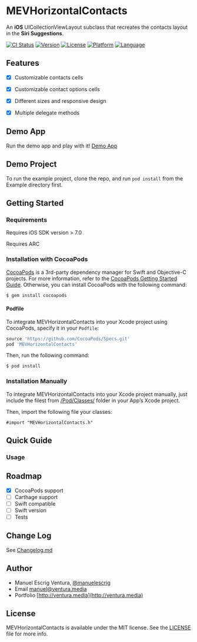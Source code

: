 # MEVHorizontalContacts
An **iOS** UICollectionViewLayout subclass that recreates the contacts layout in the **Siri Suggestions**.

[![CI Status](http://img.shields.io/travis/manuelescrig/MEVHorizontalContacts.svg?style=flat)](https://travis-ci.org/manuelescrig/MEVHorizontalContacts)
[![Version](https://img.shields.io/cocoapods/v/MEVHorizontalContacts.svg?style=flat)](http://cocoapods.org/pods/MEVHorizontalContacts)
[![License](https://img.shields.io/cocoapods/l/MEVHorizontalContacts.svg?style=flat)](http://cocoapods.org/pods/MEVHorizontalContacts)
[![Platform](https://img.shields.io/cocoapods/p/MEVHorizontalContacts.svg?style=flat)](http://cocoapods.org/pods/MEVHorizontalContacts)
[![Language](http://img.shields.io/badge/language-objective--c-blue.svg?style=flat)](https://developer.apple.com/library/mac/documentation/Cocoa/Conceptual/ProgrammingWithObjectiveC/Introduction/Introduction.html)

## Features
- [x] Customizable contacts cells
- [x] Customizable contact options cells
- [x] Different sizes and responsive design
- [x] Multiple delegate methods


## Demo App

Run the demo app and play with it!
[Demo App](https://appetize.io/)

## Demo Project

To run the example project, clone the repo, and run `pod install` from the Example directory first.

## Getting Started

### Requirements

Requires iOS SDK version > 7.0

Requires ARC

### Installation with CocoaPods

[CocoaPods](cocoapods.org) is a 3rd-party dependency manager for Swift and Objective-C projects. For more information, refer to the [CocoaPods Getting Started Guide](https://guides.cocoapods.org/using/getting-started.html). Otherwise, you can install CocoaPods with the following command:

```bash
$ gem install cocoapods
```

#### Podfile
To integrate MEVHorizontalContacts into your Xcode project using CocoaPods, specify it in your `Podfile`:

```ruby
source 'https://github.com/CocoaPods/Specs.git'
pod 'MEVHorizontalContacts'
```

Then, run the following command:

```bash
$ pod install
```

###  Installation Manually
To integrate MEVHorizontalContacts into your Xcode project manually, just include the filest from [/Pod/Classes/](https://github.com/manuelescrig/MEVHorizontalContacts/tree/master/MEVHorizontalContacts/Classes) folder in your App’s Xcode project.

Then, import the following file your classes:
```objc
#import "MEVHorizontalContacts.h"
```

## Quick Guide

### Usage

## Roadmap
- [x] CocoaPods support
- [ ] Carthage support
- [ ] Swift compatible
- [ ] Swift version
- [ ] Tests

## Change Log

See [Changelog.md](https://github.com/manuelescrig/MEVHorizontalContacts/blob/master/CHANGELOG.md)

## Author

- Manuel Escrig Ventura, [@manuelescrig](https://www.twitter.com/manuelescrig/)
- Email [manuel@ventura.media](mailto:manuel@ventura.media)
- Portfolio [http://ventura.media](http://ventura.media)


## License

MEVHorizontalContacts is available under the MIT license. See the [LICENSE](https://github.com/manuelescrig/MEVHorizontalContacts/blob/master/LICENSE) file for more info.
